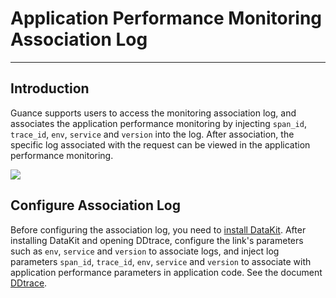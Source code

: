 # Application Performance Monitoring Association Log
---

## Introduction

Guance supports users to access the monitoring association log, and associates the application performance monitoring by injecting `span_id`, `trace_id`, `env`, `service` and `version` into the log. After association, the specific log associated with the request can be viewed in the application performance monitoring.

![](../../img/13.apm_log.png)

## Configure Association Log

Before configuring the association log, you need to [install DataKit](../../../datakit/datakit-install.md). After installing DataKit and opening DDtrace, configure the link's parameters such as `env`, `service` and `version` to associate logs, and inject log parameters `span_id`, `trace_id`, `env`, `service` and `version` to associate with application performance parameters in application code. See the document [DDtrace](../../../datakit/ddtrace.md).
